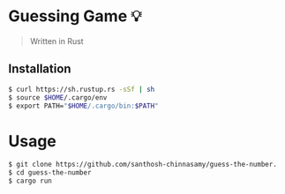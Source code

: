 # Guessing Game :bulb:
> Written in Rust

## Installation
```sh
$ curl https://sh.rustup.rs -sSf | sh
$ source $HOME/.cargo/env
$ export PATH="$HOME/.cargo/bin:$PATH"
```
# Usage
```sh
$ git clone https://github.com/santhosh-chinnasamy/guess-the-number.
$ cd guess-the-number
$ cargo run
```